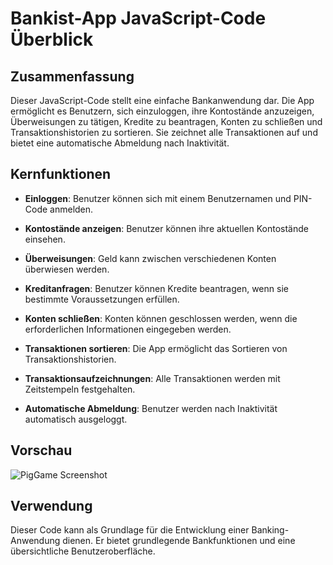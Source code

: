 # Bankist-App JavaScript-Code Überblick

## Zusammenfassung

Dieser JavaScript-Code stellt eine einfache Bankanwendung dar. Die App ermöglicht es Benutzern, sich einzuloggen, ihre Kontostände anzuzeigen, Überweisungen zu tätigen, Kredite zu beantragen, Konten zu schließen und Transaktionshistorien zu sortieren. Sie zeichnet alle Transaktionen auf und bietet eine automatische Abmeldung nach Inaktivität.

## Kernfunktionen

- **Einloggen**: Benutzer können sich mit einem Benutzernamen und PIN-Code anmelden.

- **Kontostände anzeigen**: Benutzer können ihre aktuellen Kontostände einsehen.

- **Überweisungen**: Geld kann zwischen verschiedenen Konten überwiesen werden.

- **Kreditanfragen**: Benutzer können Kredite beantragen, wenn sie bestimmte Voraussetzungen erfüllen.

- **Konten schließen**: Konten können geschlossen werden, wenn die erforderlichen Informationen eingegeben werden.

- **Transaktionen sortieren**: Die App ermöglicht das Sortieren von Transaktionshistorien.

- **Transaktionsaufzeichnungen**: Alle Transaktionen werden mit Zeitstempeln festgehalten.

- **Automatische Abmeldung**: Benutzer werden nach Inaktivität automatisch ausgeloggt.

## Vorschau

 ![PigGame Screenshot](Pig_Game.png)

## Verwendung

Dieser Code kann als Grundlage für die Entwicklung einer Banking-Anwendung dienen. Er bietet grundlegende Bankfunktionen und eine übersichtliche Benutzeroberfläche.


